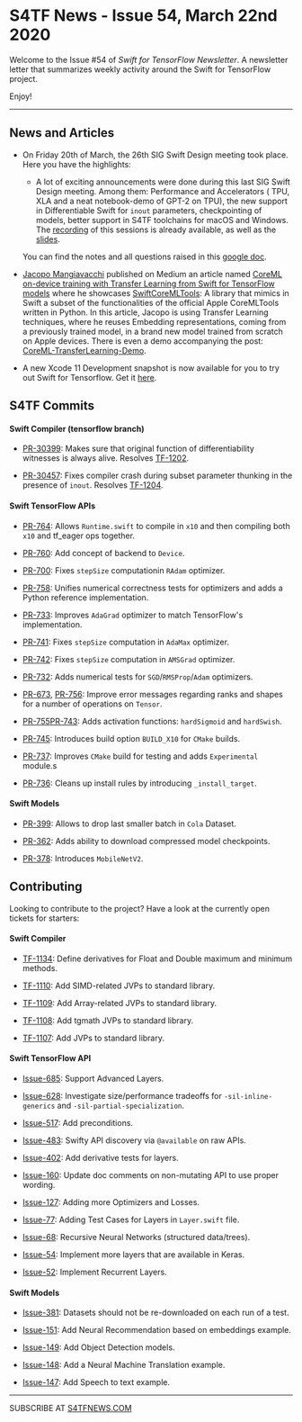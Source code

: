 
S4TF News - Issue 54, March 22nd 2020
===================

Welcome to the Issue #54 of *Swift for TensorFlow Newsletter*. A newsletter letter that summarizes weekly activity around the Swift for TensorFlow project.

Enjoy!

---

## News and Articles

* On Friday 20th of March, the 26th SIG Swift Design meeting took place. Here you have the highlights:
	
	* A lot of exciting announcements were done during this last SIG Swift Design meeting. Among them: Performance and Accelerators ( TPU, XLA and a neat notebook-demo of GPT-2 on TPU), the new support in Differentiable Swift for `inout` parameters, checkpointing of models, better support in S4TF toolchains for macOS and Windows. The [recording](https://drive.google.com/file/d/1gI6Zk2jS0-MNkckYBnRFNtVCHoGKHWct/view?usp=sharing) of this sessions is already available, as well as the [slides](https://drive.google.com/file/d/1zncjFqat4jMGdIErO7LJeXPUyoP-K9-i/view?usp=sharing).

	You can find the notes and all questions raised in this [google doc](https://docs.google.com/document/d/1Fm56p5rV1t2Euh6WLtBFKGqI43ozC3EIjReyLk-LCLU/edit#heading=h.ybjihr2k1s4).

* [Jacopo Mangiavacchi](https://twitter.com/jacopomangia) published on Medium an article named [CoreML on-device training with Transfer Learning from Swift for TensorFlow models](https://medium.com/@JMangia/coreml-on-device-training-with-transfer-learning-from-swift-for-tensorflow-models-b66004eb3068) where he showcases [SwiftCoreMLTools](https://github.com/JacopoMangiavacchi/SwiftCoreMLTools): A library that mimics in Swift a subset of the functionalities of the official Apple CoreMLTools written in Python. In this article, Jacopo is using Transfer Learning techniques, where he reuses Embedding representations, coming from a previously trained model, in a brand new model trained from scratch on Apple devices. There is even a demo accompanying the post: [CoreML-TransferLearning-Demo](https://github.com/JacopoMangiavacchi/CoreML-TransferLearning-Demo/blob/master/README.md).


* A new Xcode 11 Development snapshot is now available for you to try out Swift for Tensorflow. Get it [here](https://storage.googleapis.com/swift-tensorflow/mac/swift-tensorflow-DEVELOPMENT-2020-03-20-a-osx.pkg).

## S4TF Commits	

#### Swift Compiler (tensorflow branch)

* [PR-30399](https://github.com/apple/swift/pull/30399): Makes sure that original function of differentiability witnesses is always alive. Resolves [TF-1202](https://bugs.swift.org/browse/TF-1202).

* [PR-30457](https://github.com/apple/swift/pull/30457): Fixes compiler crash during subset parameter thunking in the presence of `inout`. Resolves [TF-1204](https://bugs.swift.org/browse/TF-1204).

#### Swift TensorFlow APIs

* [PR-764](https://github.com/tensorflow/swift-apis/pull/764): Allows `Runtime.swift` to compile in `x10` and then compiling both `x10` and tf_eager ops together.

* [PR-760](https://github.com/tensorflow/swift-apis/pull/760): Add concept of backend to `Device`.

* [PR-700](https://github.com/tensorflow/swift-apis/pull/700): Fixes `stepSize` computationin `RAdam`
optimizer.

* [PR-758](https://github.com/tensorflow/swift-apis/pull/758): Unifies numerical correctness tests for optimizers and adds a Python reference implementation.

* [PR-733](https://github.com/tensorflow/swift-apis/pull/733): Improves `AdaGrad` optimizer to match TensorFlow's implementation.

* [PR-741](https://github.com/tensorflow/swift-apis/pull/741): Fixes `stepSize` computation in `AdaMax` optimizer.

* [PR-742](https://github.com/tensorflow/swift-apis/pull/742): Fixes `stepSize` computation in `AMSGrad` optimizer.

* [PR-732](https://github.com/tensorflow/swift-apis/pull/732): Adds numerical tests for `SGD`/`RMSProp`/`Adam` optimizers.

* [PR-673](https://github.com/tensorflow/swift-apis/pull/673), [PR-756](https://github.com/tensorflow/swift-apis/pull/756): Improve error messages regarding ranks and shapes for a number of operations on `Tensor`.

* [PR-755](https://github.com/tensorflow/swift-apis/pull/755)[PR-743](https://github.com/tensorflow/swift-apis/pull/743): Adds activation functions: `hardSigmoid` and `hardSwish`.

* [PR-745](https://github.com/tensorflow/swift-apis/pull/745): Introduces build option `BUILD_X10` for `CMake` builds.

* [PR-737](https://github.com/tensorflow/swift-apis/pull/737): Improves `CMake` build for testing and adds `Experimental` module.s

* [PR-736](https://github.com/tensorflow/swift-apis/pull/736): Cleans up install rules by introducing `_install_target`.

#### Swift Models

* [PR-399](https://github.com/tensorflow/swift-models/pull/399): Allows to drop last smaller batch in `Cola` Dataset.

* [PR-362](https://github.com/tensorflow/swift-models/pull/362): Adds ability to download compressed model checkpoints.

* [PR-378](https://github.com/tensorflow/swift-models/pull/378): Introduces `MobileNetV2`. 

## Contributing

Looking to contribute to the project? Have a look at the currently open tickets for starters:

#### Swift Compiler

* [TF-1134](https://bugs.swift.org/browse/TF-1134): Define derivatives for Float and Double maximum and minimum methods.

* [TF-1110](https://bugs.swift.org/browse/TF-1110): Add SIMD-related JVPs to standard library.

* [TF-1109](https://bugs.swift.org/browse/TF-1109): Add Array-related JVPs to standard library.

* [TF-1108](https://bugs.swift.org/browse/TF-1108): Add tgmath JVPs to standard library.

* [TF-1107](https://bugs.swift.org/browse/TF-1107): Add JVPs to standard library.

#### Swift TensorFlow API

* [Issue-685](https://github.com/tensorflow/swift-apis/issues/685): Support Advanced Layers.

* [Issue-628](https://github.com/tensorflow/swift-apis/issues/628): Investigate size/performance tradeoffs for `-sil-inline-generics` and `-sil-partial-specialization`.

* [Issue-517](https://github.com/tensorflow/swift-apis/issues/517): Add preconditions. 

* [Issue-483](https://github.com/tensorflow/swift-apis/issues/483): Swifty API discovery via `@available` on raw APIs.

* [Issue-402](https://github.com/tensorflow/swift-apis/issues/402): Add derivative tests for layers.

* [Issue-160](https://github.com/tensorflow/swift-apis/issues/160): Update doc comments on non-mutating API to use proper wording.

* [Issue-127](https://github.com/tensorflow/swift-apis/issues/127): Adding more Optimizers and Losses.

* [Issue-77](https://github.com/tensorflow/swift-apis/issues/77):  Adding Test Cases for Layers in `Layer.swift` file.

* [Issue-68](https://github.com/tensorflow/swift-apis/issues/68): Recursive Neural Networks (structured data/trees).

* [Issue-54](https://github.com/tensorflow/swift-apis/issues/54): Implement more layers that are available in Keras.

* [Issue-52](https://github.com/tensorflow/swift-apis/issues/52): Implement Recurrent Layers.

#### Swift Models

* [Issue-381](https://github.com/tensorflow/swift-models/issues/381): Datasets should not be re-downloaded on each run of a test.

* [Issue-151](https://github.com/tensorflow/swift-models/issues/151): Add Neural Recommendation based on embeddings example.

* [Issue-149](https://github.com/tensorflow/swift-models/issues/149): Add Object Detection models.

* [Issue-148](https://github.com/tensorflow/swift-models/issues/148): Add a Neural Machine Translation example. 

* [Issue-147](https://github.com/tensorflow/swift-models/issues/147): Add Speech to text example.

---

SUBSCRIBE AT [S4TFNEWS.COM](https://www.s4tfnews.com/)
